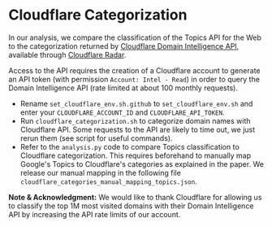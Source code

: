 # Cloudflare Categorization

In our analysis, we compare the classification of the Topics API for the Web to
the categorization returned by [Cloudflare Domain Intelligence
API](https://developers.cloudflare.com/api/operations/domain-intelligence-get-multiple-domain-details),
available through [Cloudflare Radar](https://radar.cloudflare.com/).

Access to the API requires the creation of a Cloudflare account to generate an
API token (with permission `Account: Intel - Read`) in order to query the Domain
Intelligence API (rate limited at about 100 monthly requests).
- Rename `set_cloudflare_env.sh.github` to `set_cloudflare_env.sh` and enter
  your `CLOUDFLARE_ACCOUNT_ID` and `CLOUDFLARE_API_TOKEN`.
- Run `cloudflare_categorization.sh` to categorize domain names with Cloudflare
  API. Some requests to the API are likely to time out, we just rerun them (see
  script for useful commands).
- Refer to the `analysis.py` code to compare Topics classification to
  Cloudflare categorization. This requires beforehand to manually map Google's
  Topics to Cloudflare's categories as explained in the paper. We release our
  manual mapping in the following file
  `cloudflare_categories_manual_mapping_topics.json`.

**Note & Acknowledgment:** We would like to thank Cloudflare for allowing us to
classify the top 1M most visited domains with their Domain Intelligence API by
increasing the API rate limits of our account.